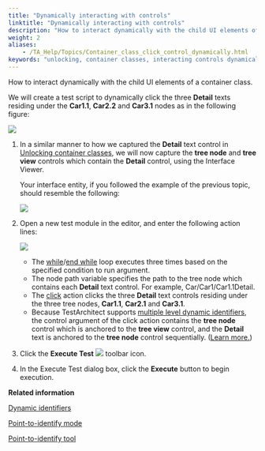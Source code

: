 ```yaml
--- 
title: "Dynamically interacting with controls"
linktitle: "Dynamically interacting with controls"
description: "How to interact dynamically with the child UI elements of a container class."
weight: 2
aliases: 
    - /TA_Help/Topics/Container_class_click_control_dynamically.html
keywords: "unlocking, container classes, interacting controls dynamically"
---
```


How to interact dynamically with the child UI elements of a container class.

We will create a test script to dynamically click the three **Detail** texts residing under the **Car1.1**, **Car2.2** and **Car3.1** nodes as in the following figure:

![](/images/TA_Help/Images/unlock_container_classes_sample_app_dynamically.png)

1.  In a similar manner to how we captured the **Detail** text control in [Unlocking container classes](/TA_Help/Topics/Interface_def_container_class_unlock.html), we will now capture the **tree node** and **tree view** controls which contain the **Detail** control, using the Interface Viewer.

    Your interface entity, if you followed the example of the previous topic, should resemble the following:

    ![](/images/TA_Help/Images/unlock_container_classes_interface_entity_dynamic.png)

2.  Open a new test module in the editor, and enter the following action lines:

    ![](/images/TA_Help/Images/unlock_container_classes_script_dynamic.png)

    -   The [while](/TA_Automation/Topics/bia_while.html)/[end while](/TA_Automation/Topics/bia_end_while.html) loop executes three times based on the specified condition to run argument.
    -   The node path variable specifies the path to the tree node which contains each **Detail** text control. For example, Car/Car1/Car1.1Detail.
    -   The [click](/TA_Automation/Topics/bia_click.html) action clicks the three **Detail** text controls residing under the three tree nodes, **Car1.1**, **Car2.1** and **Car3.1**.
    -   Because TestArchitect supports [multiple level dynamic identifiers](/TA_Help/Topics/The_test_language_dynamic_identifiers.html#section_u3g_wb2_wq), the control argument of the click action contains the **tree node** control which is anchored to the **tree view** control, and the **Detail** text is anchored to the **tree node** control sequentially. \([Learn more.](/TA_Help/Topics/The_test_language_dynamic_identifiers.html#section_u3g_wb2_wq)\)
3.  Click the **Execute Test** ![](/images/TA_Help/Images/Toolbar_Button_Execute.png) toolbar icon.

4.  In the Execute Test dialog box, click the **Execute** button to begin execution.





**Related information**  


[Dynamic identifiers](/TA_Help/Topics/The_test_language_dynamic_identifiers.html)

[Point-to-identify mode](/TA_Help/Topics/Interface_def_Viewer_identify.html)

[Point-to-identify tool](/TA_Help/Topics/Interface_def_client_interface_tool_identify.html)

